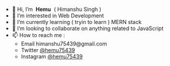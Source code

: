 - 👋 Hi, I’m  &nbsp;<strong>Hemu</strong>&nbsp;  ( Himanshu Singh )
- 👀 I’m interested in Web Development
- 🌱 I’m currently learning ( tryin to learn ) MERN stack
- 💞️ I’m looking to collaborate on anything related to JavaScript
- 📫 How to reach me :
  <ul type='rectangle'>
    <li>Email himanshu75439@gmail.com</li>
    <li>Twitter <a href="https://twitter.com/hemu75439">@hemu75439</a></li>
    <li>Instagram <a href="https://www.instagram.com/hemu75439">@hemu75439</a></li>
  </ul>


